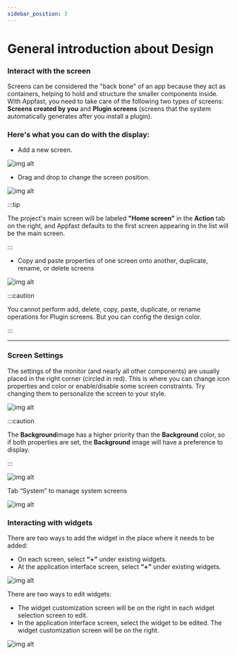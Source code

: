 ```yaml
---
sidebar_position: 3
---
```


# General introduction about Design

### Interact with the screen

Screens can be considered the "back bone" of an app because they act as containers, helping to hold and structure the smaller components inside. With Appfast, you need to take care of the following two types of screens: **Screens created by you** and **Plugin screens** (screens that the system automatically generates after you install a plugin).

### Here's what you can do with the display:

- Add a new screen.

![img alt](/img/create-app/dashboard/200514-lam-quen-voi-dashboard-02.jpeg)

- Drag and drop to change the screen position.

![img alt](/img/create-app/dashboard/200514-lam-quen-voi-dashboard-03.jpeg)

:::tip

The project's main screen will be labeled **"Home screen"** in the **Action** tab on the right, and Appfast defaults to the first screen appearing in the list will be the main screen.

:::

- Copy and paste properties of one screen onto another, duplicate, rename, or delete screens

![img alt](/img/create-app/dashboard/200514-lam-quen-voi-dashboard-04.jpeg)

:::caution

You cannot perform add, delete, copy, paste, duplicate, or rename operations for Plugin screens. But you can config the design color.

:::

---

### Screen Settings​

The settings of the monitor (and nearly all other components) are usually placed in the right corner (circled in red). This is where you can change icon properties and color or enable/disable some screen constraints. Try changing them to personalize the screen to your style.

![img alt](/img/create-app/dashboard/200514-lam-quen-voi-dashboard-05.jpeg)

:::caution

The **Background**image has a higher priority than the **Background** color, so if both properties are set, the **Background** image will have a preference to display.

:::

![img alt](/img/create-app/dashboard/200514-lam-quen-voi-dashboard-06.jpeg)

Tab “System” to manage system screens

![img alt](/img/create-app/dashboard/200514-lam-quen-voi-dashboard-07.png)

### Interacting with widgets​

There are two ways to add the widget in the place where it needs to be added:
- On each screen, select **“+”** under existing widgets.
- At the application interface screen, select **“+”** under existing widgets.

![img alt](/img/create-app/dashboard/200514-lam-quen-voi-dashboard-08.jpg)

There are two ways to edit widgets:
- The widget customization screen will be on the right in each widget selection screen to edit.
- In the application interface screen, select the widget to be edited. The widget customization screen will be on the right.

![img alt](/img/create-app/dashboard/200514-lam-quen-voi-dashboard-09.jpg)

